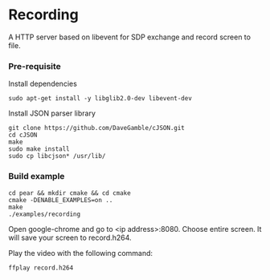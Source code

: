 # Recording

A HTTP server based on libevent for SDP exchange and record screen to file.

### Pre-requisite

Install dependencies
```
sudo apt-get install -y libglib2.0-dev libevent-dev
```

Install JSON parser library
```
git clone https://github.com/DaveGamble/cJSON.git
cd cJSON
make
sudo make install
sudo cp libcjson* /usr/lib/
```

### Build example
```
cd pear && mkdir cmake && cd cmake
cmake -DENABLE_EXAMPLES=on ..
make
./examples/recording
```

Open google-chrome and go to \<ip address\>:8080. Choose entire screen. It will save your screen to record.h264.

Play the video with the following command:
```
ffplay record.h264
```
